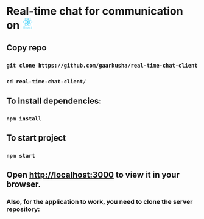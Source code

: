 # Real-time chat for communication on <a href="https://reactjs.org/"><img src="https://github.com/devicons/devicon/blob/master/icons/react/react-original-wordmark.svg" title="React" alt="React" width="30" height="30"/></a>&nbsp;

## Copy repo
### `git clone https://github.com/gaarkusha/real-time-chat-client`
### `cd real-time-chat-client/`

## To install dependencies:
### `npm install`

## To start project
### `npm start`

## Open [http://localhost:3000](http://localhost:3000) to view it in your browser.

### Also, for the application to work, you need to clone the server repository:



